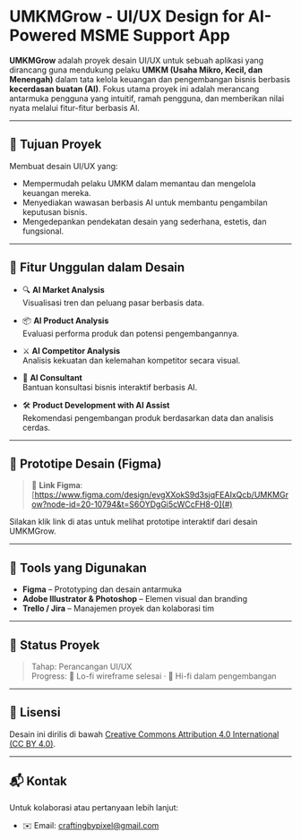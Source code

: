 # UMKMGrow - UI/UX Design for AI-Powered MSME Support App

**UMKMGrow** adalah proyek desain UI/UX untuk sebuah aplikasi yang dirancang guna mendukung pelaku **UMKM (Usaha Mikro, Kecil, dan Menengah)** dalam tata kelola keuangan dan pengembangan bisnis berbasis **kecerdasan buatan (AI)**. Fokus utama proyek ini adalah merancang antarmuka pengguna yang intuitif, ramah pengguna, dan memberikan nilai nyata melalui fitur-fitur berbasis AI.

---

## 🎯 Tujuan Proyek

Membuat desain UI/UX yang:
- Mempermudah pelaku UMKM dalam memantau dan mengelola keuangan mereka.
- Menyediakan wawasan berbasis AI untuk membantu pengambilan keputusan bisnis.
- Mengedepankan pendekatan desain yang sederhana, estetis, dan fungsional.

---

## 🌟 Fitur Unggulan dalam Desain

- 🔍 **AI Market Analysis**  
  Visualisasi tren dan peluang pasar berbasis data.

- 📦 **AI Product Analysis**  
  Evaluasi performa produk dan potensi pengembangannya.

- ⚔️ **AI Competitor Analysis**  
  Analisis kekuatan dan kelemahan kompetitor secara visual.

- 🧠 **AI Consultant**  
  Bantuan konsultasi bisnis interaktif berbasis AI.

- 🛠️ **Product Development with AI Assist**  
  Rekomendasi pengembangan produk berdasarkan data dan analisis cerdas.

---

## 🎨 Prototipe Desain (Figma)

> 🔗 **Link Figma**: [https://www.figma.com/design/evgXXokS9d3sjqFEAIxQcb/UMKMGrow?node-id=20-10794&t=S6OYDgGi5cWCcFH8-0](#)

Silakan klik link di atas untuk melihat prototipe interaktif dari desain UMKMGrow.

---

## 🔧 Tools yang Digunakan

- **Figma** – Prototyping dan desain antarmuka
- **Adobe Illustrator & Photoshop** – Elemen visual dan branding
- **Trello / Jira** – Manajemen proyek dan kolaborasi tim

---

## 🧪 Status Proyek

> Tahap: Perancangan UI/UX  
> Progress: 📐 Lo-fi wireframe selesai · 🎨 Hi-fi dalam pengembangan

---

## 📄 Lisensi

Desain ini dirilis di bawah [Creative Commons Attribution 4.0 International (CC BY 4.0)](https://creativecommons.org/licenses/by/4.0/).

---

## 📬 Kontak

Untuk kolaborasi atau pertanyaan lebih lanjut:
- ✉️ Email: craftingbypixel@gmail.com
